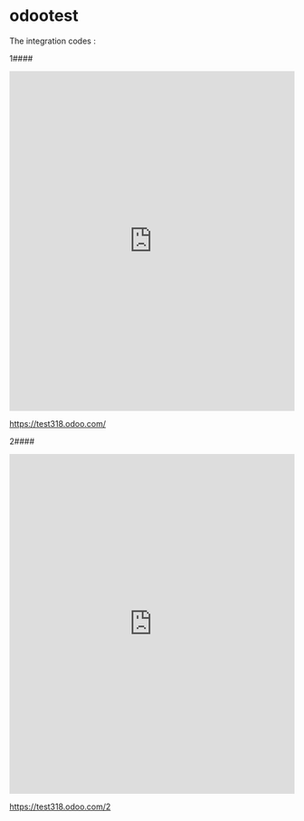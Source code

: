# odootest
The integration codes :

 1####
 
 <form string="Embedded Webpage" version="7.0" edit="false" create="false"> 

<center>

 <iframe src="https://www.kapitalbanque.io" marginwidth="0" marginheight="0" frameborder="no"  style="height: 600px; width: 100%; border-width:0px;"> 

 </iframe>

</center>

 </form>
 
 https://test318.odoo.com/
 
 
 2####
 
 <form string="Embedded Webpage" version="7.0" edit="false" create="false"> 

<center>

 <iframe src="https://amp.kapitalbanque.io" marginwidth="0" marginheight="0" frameborder="no"  style="height: 600px; width: 100%; border-width:0px;"> 

 </iframe>

</center>

 </form>
 
 https://test318.odoo.com/2
